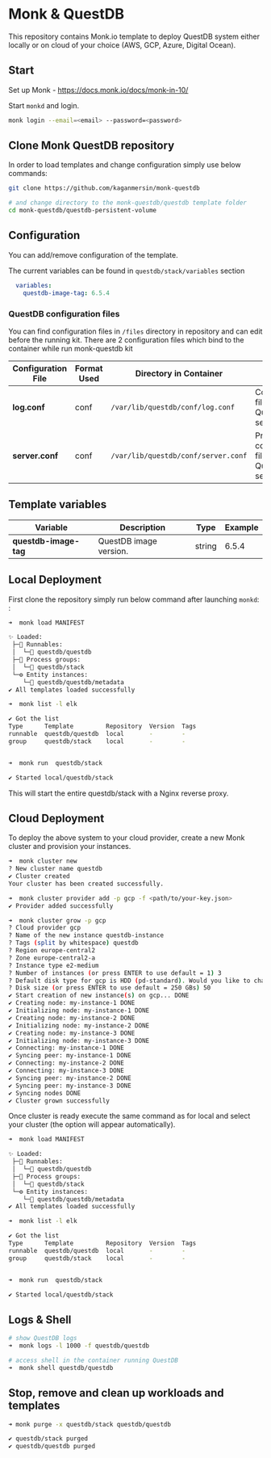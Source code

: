 # Monk & QuestDB

This repository contains Monk.io template to deploy QuestDB system either locally or on cloud of your choice (AWS, GCP, Azure, Digital Ocean).


## Start

Set up Monk - https://docs.monk.io/docs/monk-in-10/

Start `monkd` and login.

```bash
monk login --email=<email> --password=<password>
```

## Clone Monk QuestDB repository

In order to load templates and change configuration simply use below commands: 
```bash
git clone https://github.com/kaganmersin/monk-questdb

# and change directory to the monk-questdb/questdb template folder
cd monk-questdb/questdb-persistent-volume

```

## Configuration

You can add/remove configuration of the template.

The current variables can be found in `questdb/stack/variables` section

```yaml
  variables:
    questdb-image-tag: 6.5.4
```

### QuestDB configuration files

You can find configuration files in `/files` directory in repository and can edit before the running kit. There are 2 configuration files which bind to the container while run monk-questdb kit 


| Configuration File	 | Format Used | Directory in Container | Purpose 
|----------|-------------|------|---------|
| **log.conf** | conf | `/var/lib/questdb/conf/log.conf` |  Configuration file for QuestDB log settings
| **server.conf** | conf | `/var/lib/questdb/conf/server.conf` | Primer configuration file for QuestDB server | 





##  Template variables

| Variable | Description | Type | Example |
|----------|-------------|------|---------|
| **questdb-image-tag** | QuestDB image version. | string | 6.5.4 |



## Local Deployment

First clone the repository simply run below command after launching `monkd`:
:

```bash
➜  monk load MANIFEST

✨ Loaded:
 ├─🔩 Runnables:
 │  └─🧩 questdb/questdb
 ├─🔗 Process groups:
 │  └─🧩 questdb/stack
 └─⚙️ Entity instances:
    └─🧩 questdb/questdb/metadata
✔ All templates loaded successfully

➜  monk list -l elk

✔ Got the list
Type      Template         Repository  Version  Tags
runnable  questdb/questdb  local       -        -
group     questdb/stack    local       -        -


➜  monk run  questdb/stack

✔ Started local/questdb/stack

```

This will start the entire questdb/stack with a Nginx reverse proxy. 


## Cloud Deployment

To deploy the above system to your cloud provider, create a new Monk cluster and provision your instances.

```bash
➜  monk cluster new
? New cluster name questdb
✔ Cluster created
Your cluster has been created successfully.

➜  monk cluster provider add -p gcp -f <path/to/your-key.json>
✔ Provider added successfully

➜  monk cluster grow -p gcp
? Cloud provider gcp
? Name of the new instance questdb-instance
? Tags (split by whitespace) questdb
? Region europe-central2
? Zone europe-central2-a
? Instance type e2-medium
? Number of instances (or press ENTER to use default = 1) 3
? Default disk type for gcp is HDD (pd-standard). Would you like to change it? No
? Disk size (or press ENTER to use default = 250 GBs) 50
✔ Start creation of new instance(s) on gcp... DONE
✔ Creating node: my-instance-1 DONE
✔ Initializing node: my-instance-1 DONE
✔ Creating node: my-instance-2 DONE
✔ Initializing node: my-instance-2 DONE
✔ Creating node: my-instance-3 DONE
✔ Initializing node: my-instance-3 DONE
✔ Connecting: my-instance-1 DONE
✔ Syncing peer: my-instance-1 DONE
✔ Connecting: my-instance-2 DONE
✔ Connecting: my-instance-3 DONE
✔ Syncing peer: my-instance-2 DONE
✔ Syncing peer: my-instance-3 DONE
✔ Syncing nodes DONE
✔ Cluster grown successfully
```

Once cluster is ready execute the same command as for local and select your cluster (the option will appear automatically).


```bash
➜  monk load MANIFEST

✨ Loaded:
 ├─🔩 Runnables:
 │  └─🧩 questdb/questdb
 ├─🔗 Process groups:
 │  └─🧩 questdb/stack
 └─⚙️ Entity instances:
    └─🧩 questdb/questdb/metadata
✔ All templates loaded successfully

➜  monk list -l elk

✔ Got the list
Type      Template         Repository  Version  Tags
runnable  questdb/questdb  local       -        -
group     questdb/stack    local       -        -


➜  monk run  questdb/stack

✔ Started local/questdb/stack

```

## Logs & Shell

```bash
# show QuestDB logs
➜  monk logs -l 1000 -f questdb/questdb

# access shell in the container running QuestDB
➜  monk shell questdb/questdb

```

## Stop, remove and clean up workloads and templates

```bash
➜ monk purge -x questdb/stack questdb/questdb

✔ questdb/stack purged
✔ questdb/questdb purged

```